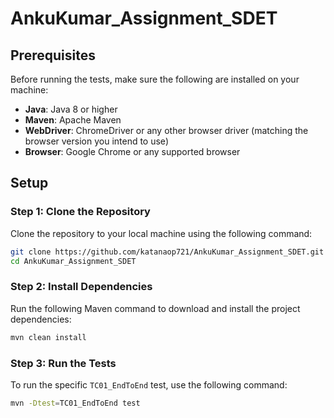 
# AnkuKumar_Assignment_SDET

## Prerequisites
Before running the tests, make sure the following are installed on your machine:

- **Java**: Java 8 or higher
- **Maven**: Apache Maven
- **WebDriver**: ChromeDriver or any other browser driver (matching the browser version you intend to use)
- **Browser**: Google Chrome or any supported browser

## Setup

### Step 1: Clone the Repository
Clone the repository to your local machine using the following command:

```bash
git clone https://github.com/katanaop721/AnkuKumar_Assignment_SDET.git
cd AnkuKumar_Assignment_SDET
```

### Step 2: Install Dependencies
Run the following Maven command to download and install the project dependencies:

```bash
mvn clean install
```

### Step 3: Run the Tests
To run the specific `TC01_EndToEnd` test, use the following command:

```bash
mvn -Dtest=TC01_EndToEnd test
```
